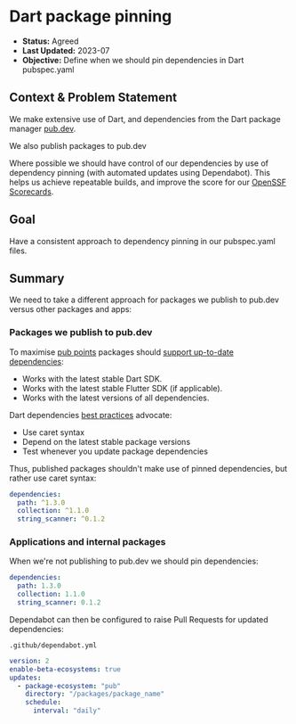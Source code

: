 # Dart package pinning

* **Status:** Agreed
* **Last Updated:** 2023-07
* **Objective:** Define when we should pin dependencies in Dart pubspec.yaml

## Context & Problem Statement

We make extensive use of Dart, and dependencies from the Dart package
manager [pub.dev](https://pub.dev).

We also publish packages to pub.dev

Where possible we should have control of our dependencies by use of
dependency pinning (with automated updates using Dependabot). This
helps us achieve repeatable builds, and improve the score for our
[OpenSSF Scorecards](https://github.com/atsign-foundation/.github/blob/trunk/docs/OpenSSF_scorecards.md).

## Goal

Have a consistent approach to dependency pinning in our pubspec.yaml files.

## Summary

We need to take a different approach for packages we publish to pub.dev
versus other packages and apps:

### Packages we publish to pub.dev

To maximise [pub points](https://pub.dev/help/scoring) packages should
[support up-to-date dependencies](https://pub.dev/help/scoring#support-up-to-date-dependencies):

* Works with the latest stable Dart SDK.
* Works with the latest stable Flutter SDK (if applicable).
* Works with the latest versions of all dependencies.

Dart dependencies [best practices](https://dart.dev/tools/pub/dependencies#best-practices)
advocate:

* Use caret syntax
* Depend on the latest stable package versions
* Test whenever you update package dependencies

Thus, published packages shouldn't make use of pinned dependencies, but
rather use caret syntax:

```yaml
dependencies:
  path: ^1.3.0
  collection: ^1.1.0
  string_scanner: ^0.1.2
```

### Applications and internal packages

When we're not publishing to pub.dev we should pin dependencies:

```yaml
dependencies:
  path: 1.3.0
  collection: 1.1.0
  string_scanner: 0.1.2
```

Dependabot can then be configured to raise Pull Requests for updated
dependencies:

`.github/dependabot.yml`

```yaml
version: 2
enable-beta-ecosystems: true
updates:
  - package-ecosystem: "pub"
    directory: "/packages/package_name"
    schedule:
      interval: "daily"
```
